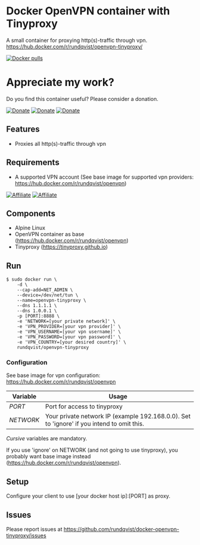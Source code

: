 # Docker OpenVPN container with Tinyproxy
A small container for proxying http(s)-traffic through vpn.
https://hub.docker.com/r/rundqvist/openvpn-tinyproxy/

[![Docker pulls](https://img.shields.io/docker/pulls/rundqvist/openvpn-tinyproxy.svg)](https://hub.docker.com/r/rundqvist/openvpn-tinyproxy)

# Appreciate my work?
Do you find this container useful? Please consider a donation.

[![Donate](https://img.shields.io/badge/Donate-Flattr-brightgreen)](https://flattr.com/@rundqvist)
[![Donate](https://img.shields.io/badge/Donate-Buy%20me%20a%20coffee-orange)](https://www.buymeacoffee.com/rundqvist)
[![Donate](https://img.shields.io/badge/Donate-PayPal-blue)](https://www.paypal.com/cgi-bin/webscr?cmd=_s-xclick&hosted_button_id=SZ7J9JL9P5DGE&source=url)

## Features
* Proxies all http(s)-traffic through vpn

## Requirements
* A supported VPN account (See base image for supported vpn providers: https://hub.docker.com/r/rundqvist/openvpn)

[![Affiliate](https://img.shields.io/badge/Affiliate-IPVanish_VPN-6fbc44)](https://www.ipvanish.com/?a_bid=48f95966&a_aid=5f3eb2f0be07f)
[![Affiliate](https://img.shields.io/badge/Affiliate-WeVPN-e33866)](https://www.wevpn.com/aff/rundqvist)

## Components
* Alpine Linux
* OpenVPN container as base (https://hub.docker.com/r/rundqvist/openvpn)
* Tinyproxy (https://tinyproxy.github.io)

## Run
```
$ sudo docker run \
    -d \
    --cap-add=NET_ADMIN \
    --device=/dev/net/tun \
    --name=openvpn-tinyproxy \
    --dns 1.1.1.1 \
    --dns 1.0.0.1 \
    -p [PORT]:8888 \
    -e 'NETWORK=[your private network]' \
    -e 'VPN_PROVIDER=[your vpn provider]' \
    -e 'VPN_USERNAME=[your vpn username]' \
    -e 'VPN_PASSWORD=[your vpn password]' \
    -e 'VPN_COUNTRY=[your desired country]' \
    rundqvist/openvpn-tinyproxy
```

### Configuration
See base image for vpn configuration: https://hub.docker.com/r/rundqvist/openvpn

| Variable | Usage |
|----------|-------|
| _PORT_ | Port for access to tinyproxy |
| _NETWORK_ | Your private network IP (example 192.168.0.0). Set to 'ignore' if you intend to omit this. |

_Cursive_ variables are mandatory.

If you use 'ignore' on NETWORK (and not going to use tinyproxy), you probably want base image instead (https://hub.docker.com/r/rundqvist/openvpn).

## Setup
Configure your client to use [your docker host ip]:[PORT] as proxy.

## Issues
Please report issues at https://github.com/rundqvist/docker-openvpn-tinyproxy/issues
